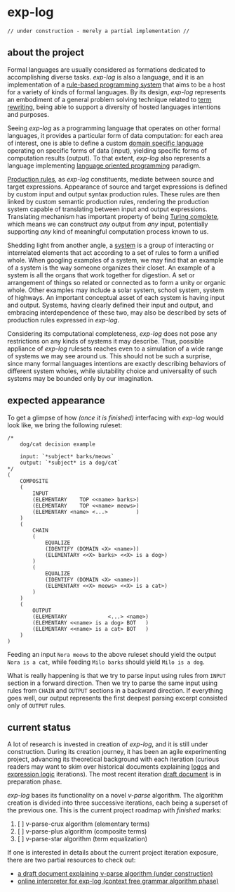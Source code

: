 # exp-log

    // under construction - merely a partial implementation //

## about the project

Formal languages are usually considered as formations dedicated to accomplishing diverse tasks. *exp-log* is also a language, and it is an implementation of a [rule-based programming system](https://en.wikipedia.org/wiki/Rule-based_system) that aims to be a host for a variety of kinds of formal languages. By its design, *exp-log* represents an embodiment of a general problem solving technique related to [term rewriting](https://en.wikipedia.org/wiki/Rewriting), being able to support a diversity of hosted languages intentions and purposes.

Seeing *exp-log* as a programming language that operates on other formal languages, it provides a particular form of data computation: for each area of interest, one is able to define a custom [domain specific language](https://en.wikipedia.org/wiki/Domain-specific_language) operating on specific forms of data (input), yielding specific forms of computation results (output). To that extent, *exp-log* also represents a language implementing [language oriented programming](https://en.wikipedia.org/wiki/Language-oriented_programming) paradigm.

[Production rules](https://en.wikipedia.org/wiki/Production_(computer_science)), as *exp-log* constituents, mediate between source and target expressions. Appearance of source and target expressions is defined by custom input and output syntax production rules. These rules are then linked by custom semantic production rules, rendering the production system capable of translating between input and output expressions. Translating mechanism has important property of being [Turing complete](https://en.wikipedia.org/wiki/Turing_completeness), which means we can construct *any* output from *any* input, potentially supporting *any* kind of meaningful computation process known to us.

Shedding light from another angle, a [system](https://en.wikipedia.org/wiki/System) is a group of interacting or interrelated elements that act according to a set of rules to form a unified whole. When googling examples of a system, we may find that an example of a system is the way someone organizes their closet. An example of a system is all the organs that work together for digestion. A set or arrangement of things so related or connected as to form a unity or organic whole. Other examples may include a solar system, school system, system of highways. An important conceptual asset of each system is having input and output. Systems, having clearly defined their input and output, and embracing interdependence of these two, may also be described by sets of production rules expressed in *exp-log*.

Considering its computational completeness, *exp-log* does not pose any restrictions on any kinds of systems it may describe. Thus, possible appliance of *exp-log* rulesets reaches even to a simulation of a wide range of systems we may see around us. This should not be such a surprise, since many formal languages intentions are exactly describing behaviors of different system wholes, while siutability choice and universality of such systems may be bounded only by our imagination.

## expected appearance

To get a glimpse of how *(once it is finished)* interfacing with *exp-log* would look like, we bring the following ruleset:

    /*
        dog/cat decision example
        
        input: `*subject* barks/meows`
        output: `*subject* is a dog/cat`
    */
    (
        COMPOSITE
        (
            INPUT
            (ELEMENTARY    TOP <<name> barks>)
            (ELEMENTARY    TOP <<name> meows>)
            (ELEMENTARY <name> <...>         )
        )
        (
            CHAIN
            (
                EQUALIZE
                (IDENTIFY (DOMAIN <X> <name>))
                (ELEMENTARY <<X> barks> <<X> is a dog>)
            )
            (
                EQUALIZE
                (IDENTIFY (DOMAIN <X> <name>))
                (ELEMENTARY <<X> meows> <<X> is a cat>)
            )
        )
        (
            OUTPUT
            (ELEMENTARY             <...> <name>)
            (ELEMENTARY <<name> is a dog> BOT   )
            (ELEMENTARY <<name> is a cat> BOT   )
        )
    )
    
Feeding an input `Nora meows` to the above ruleset should yield the output `Nora is a cat`, while feeding `Milo barks` should yield `Milo is a dog`.

What is really happening is that we try to parse input using rules from `INPUT` section in a forward direction. Then we try to parse the same input using rules from `CHAIN` and `OUTPUT` sections in a backward direction. If everything goes well, our output represents the first deepest parsing excerpt consisted only of `OUTPUT` rules.

## current status

A lot of research is invested in creation of *exp-log*, and it is still under construction. During its creation journey, it has been an agile experimenting project, advancing its theoretical background with each iteration (curious readers may want to skim over historical documents explaining [logos](history/aug-2019-logos.md) and [expression logic](history/aug-2021-expression-logic.md) iterations). The most recent iteration [draft document](intermezzo.md) is in preparation phase.

*exp-log* bases its functionality on a novel *v-parse* algorithm. The algorithm creation is divided into three successive iterations, each being a superset of the previous one. This is the current project roadmap with *finished* marks:

1. [ ] v-parse-crux algorithm (elementary terms)
2. [ ] v-parse-plus algorithm (composite terms)
3. [ ] v-parse-star algorithm (term equalization)

If one is interested in details about the current project iteration exposure, there are two partial resources to check out:

- [a draft document explaining v-parse algorithm (under construction)](v-parse-algorithm.md)
- [online interpreter for exp-log (context free grammar algorithm phase)](https://contrast-zone.github.io/exp-log/playground)
